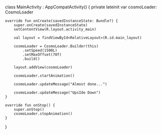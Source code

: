 class MainActivity : AppCompatActivity() {
    private lateinit var cosmoLoader: CosmoLoader

    override fun onCreate(savedInstanceState: Bundle?) {
        super.onCreate(savedInstanceState)
        setContentView(R.layout.activity_main)

        val layout = findViewById<RelativeLayout>(R.id.main_layout)

        cosmoLoader = CosmoLoader.Builder(this)
            .setSpeed(1500L)
            .setMaxOffset(70f)
            .build()

        layout.addView(cosmoLoader)

        cosmoLoader.startAnimation()

        cosmoLoader.updateMessage("Almost done...")

        cosmoLoader.updateMessage("UpsIde Down")
    }

    override fun onStop() {
        super.onStop()
        cosmoLoader.stopAnimation()
    }
}
